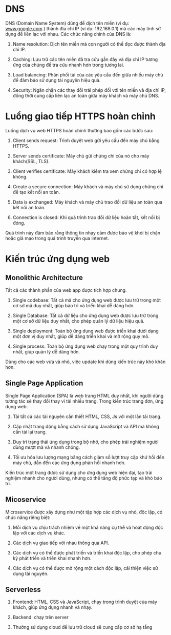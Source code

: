 # DNS

DNS (Domain Name System) dùng để dịch tên miền (ví dụ: www.google.com ) thành địa chỉ IP (ví dụ: 192.168.0.1) mà các máy tính sử dụng để liên lạc với nhau. Các chức năng chính của DNS là:

1. Name resolution: Dịch tên miền mà con người có thể đọc được thành địa chỉ IP.

2. Caching: Lưu trữ các tên miền đã tra cứu gần đây và địa chỉ IP tương ứng của chúng để tra cứu nhanh hơn trong tương lai.

3. Load balancing: Phân phối tải của các yêu cầu đến giữa nhiều máy chủ để đảm bảo sử dụng tài nguyên hiệu quả.

4. Security: Ngăn chặn các thay đổi trái phép đối với tên miền và địa chỉ IP, đồng thời cung cấp liên lạc an toàn giữa máy khách và máy chủ DNS.

# Luồng giao tiếp HTTPS hoàn chỉnh

Luồng dịch vụ web HTTPS hoàn chỉnh thường bao gồm các bước sau:

1. Client sends request: Trình duyệt web gửi yêu cầu đến máy chủ bằng HTTPS.

2. Server sends certificate: Máy chủ gửi chứng chỉ của nó cho máy khách(SSL, TLS).

3. Client verifies certificate: Máy khách kiểm tra xem chứng chỉ có hợp lệ không.

4. Create a secure connection: Máy khách và máy chủ sử dụng chứng chỉ để tạo kết nối an toàn.

5. Data is exchanged: Máy khách và máy chủ trao đổi dữ liệu an toàn qua kết nối an toàn.

6. Connection is closed: Khi quá trình trao đổi dữ liệu hoàn tất, kết nối bị đóng.

Quá trình này đảm bảo rằng thông tin nhạy cảm được bảo vệ khỏi bị chặn hoặc giả mạo trong quá trình truyền qua internet.

# Kiến trúc ứng dụng web

## Monolithic Architecture

Tất cả các thành phần của web app được tích hợp chung.

1. Single codebase: Tất cả mã cho ứng dụng web được lưu trữ trong một cơ sở mã duy nhất, giúp bảo trì và triển khai dễ dàng hơn.

2. Single Database: Tất cả dữ liệu cho ứng dụng web được lưu trữ trong một cơ sở dữ liệu duy nhất, cho phép quản lý dữ liệu hiệu quả.

3. Single deployment: Toàn bộ ứng dụng web được triển khai dưới dạng một đơn vị duy nhất, giúp dễ dàng triển khai và mở rộng quy mô.

4. Single process: Toàn bộ ứng dụng web chạy trong một quy trình duy nhất, giúp quản lý dễ dàng hơn.

Dùng cho các web vừa và nhỏ, việc update khi dùng kiến trúc này khó khăn hơn.

## Single Page Application

Single Page Application (SPA) là web trang HTML duy nhất, khi người dùng tương tác sẽ thay đổi thay vì tải nhiều trang. Trong kiến ​​trúc trang đơn, ứng dụng web:

1. Tải tất cả các tài nguyên cần thiết HTML, CSS, Js với một lần tải trang.

2. Cập nhật trang động bằng cách sử dụng JavaScript và API mà không cần tải lại trang.

3. Duy trì trạng thái ứng dụng trong bộ nhớ, cho phép trải nghiệm người dùng mượt mà và nhanh chóng.

4. Tối ưu hóa lưu lượng mạng bằng cách giảm số lượt truy cập khứ hồi đến máy chủ, dẫn đến các ứng dụng phản hồi nhanh hơn.

Kiến trúc một trang được sử dụng cho ứng dụng web hiện đại, tạo trải nghiệm nhanh cho người dùng, nhưng có thể tăng độ phức tạp và khó bảo trì.

## Micoservice

Microservice được xây dựng như một tập hợp các dịch vụ nhỏ, độc lập, có chức năng riêng biệt:

1. Mỗi dịch vụ chịu trách nhiệm về một khả năng cụ thể và hoạt động độc lập với các dịch vụ khác.

2. Các dịch vụ giao tiếp với nhau thông qua API.

3. Các dịch vụ có thể được phát triển và triển khai độc lập, cho phép chu kỳ phát triển và triển khai nhanh hơn.

4. Các dịch vụ có thể được mở rộng một cách độc lập, cải thiện việc sử dụng tài nguyên.

## Serverless

1. Frontend:  HTML, CSS và JavaScript, chạy trong trình duyệt của máy khách, giúp ứng dụng nhanh và nhạy.

2. Backend: chạy trên server

3. Thường sử dụng cloud để lưu trữ cloud sẽ cung cấp cơ sở hạ tầng

